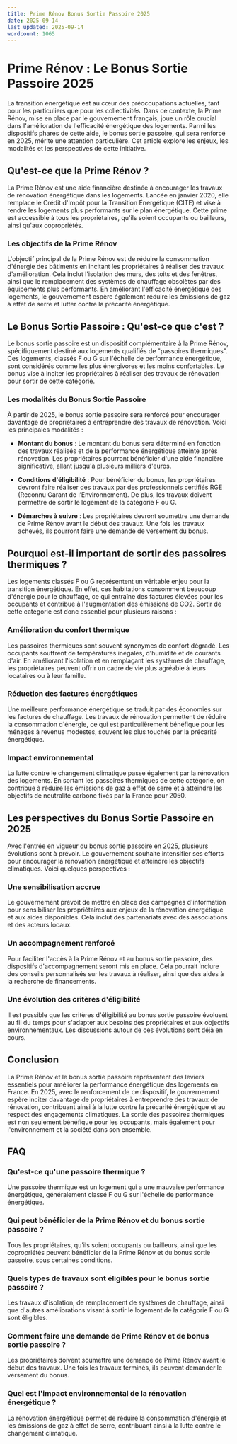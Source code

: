 ```yaml
---
title: Prime Rénov Bonus Sortie Passoire 2025
date: 2025-09-14
last_updated: 2025-09-14
wordcount: 1065
---
```


# Prime Rénov : Le Bonus Sortie Passoire 2025

La transition énergétique est au cœur des préoccupations actuelles, tant pour les particuliers que pour les collectivités. Dans ce contexte, la Prime Rénov, mise en place par le gouvernement français, joue un rôle crucial dans l'amélioration de l'efficacité énergétique des logements. Parmi les dispositifs phares de cette aide, le bonus sortie passoire, qui sera renforcé en 2025, mérite une attention particulière. Cet article explore les enjeux, les modalités et les perspectives de cette initiative.

## Qu'est-ce que la Prime Rénov ?

La Prime Rénov est une aide financière destinée à encourager les travaux de rénovation énergétique dans les logements. Lancée en janvier 2020, elle remplace le Crédit d'Impôt pour la Transition Énergétique (CITE) et vise à rendre les logements plus performants sur le plan énergétique. Cette prime est accessible à tous les propriétaires, qu'ils soient occupants ou bailleurs, ainsi qu'aux copropriétés.

### Les objectifs de la Prime Rénov

L'objectif principal de la Prime Rénov est de réduire la consommation d'énergie des bâtiments en incitant les propriétaires à réaliser des travaux d'amélioration. Cela inclut l'isolation des murs, des toits et des fenêtres, ainsi que le remplacement des systèmes de chauffage obsolètes par des équipements plus performants. En améliorant l'efficacité énergétique des logements, le gouvernement espère également réduire les émissions de gaz à effet de serre et lutter contre la précarité énergétique.

## Le Bonus Sortie Passoire : Qu'est-ce que c'est ?

Le bonus sortie passoire est un dispositif complémentaire à la Prime Rénov, spécifiquement destiné aux logements qualifiés de "passoires thermiques". Ces logements, classés F ou G sur l'échelle de performance énergétique, sont considérés comme les plus énergivores et les moins confortables. Le bonus vise à inciter les propriétaires à réaliser des travaux de rénovation pour sortir de cette catégorie.

### Les modalités du Bonus Sortie Passoire

À partir de 2025, le bonus sortie passoire sera renforcé pour encourager davantage de propriétaires à entreprendre des travaux de rénovation. Voici les principales modalités :

- **Montant du bonus** : Le montant du bonus sera déterminé en fonction des travaux réalisés et de la performance énergétique atteinte après rénovation. Les propriétaires pourront bénéficier d'une aide financière significative, allant jusqu'à plusieurs milliers d'euros.
  
- **Conditions d'éligibilité** : Pour bénéficier du bonus, les propriétaires devront faire réaliser des travaux par des professionnels certifiés RGE (Reconnu Garant de l’Environnement). De plus, les travaux doivent permettre de sortir le logement de la catégorie F ou G.

- **Démarches à suivre** : Les propriétaires devront soumettre une demande de Prime Rénov avant le début des travaux. Une fois les travaux achevés, ils pourront faire une demande de versement du bonus.

## Pourquoi est-il important de sortir des passoires thermiques ?

Les logements classés F ou G représentent un véritable enjeu pour la transition énergétique. En effet, ces habitations consomment beaucoup d'énergie pour le chauffage, ce qui entraîne des factures élevées pour les occupants et contribue à l'augmentation des émissions de CO2. Sortir de cette catégorie est donc essentiel pour plusieurs raisons :

### Amélioration du confort thermique

Les passoires thermiques sont souvent synonymes de confort dégradé. Les occupants souffrent de températures inégales, d'humidité et de courants d'air. En améliorant l'isolation et en remplaçant les systèmes de chauffage, les propriétaires peuvent offrir un cadre de vie plus agréable à leurs locataires ou à leur famille.

### Réduction des factures énergétiques

Une meilleure performance énergétique se traduit par des économies sur les factures de chauffage. Les travaux de rénovation permettent de réduire la consommation d'énergie, ce qui est particulièrement bénéfique pour les ménages à revenus modestes, souvent les plus touchés par la précarité énergétique.

### Impact environnemental

La lutte contre le changement climatique passe également par la rénovation des logements. En sortant les passoires thermiques de cette catégorie, on contribue à réduire les émissions de gaz à effet de serre et à atteindre les objectifs de neutralité carbone fixés par la France pour 2050.

## Les perspectives du Bonus Sortie Passoire en 2025

Avec l'entrée en vigueur du bonus sortie passoire en 2025, plusieurs évolutions sont à prévoir. Le gouvernement souhaite intensifier ses efforts pour encourager la rénovation énergétique et atteindre les objectifs climatiques. Voici quelques perspectives :

### Une sensibilisation accrue

Le gouvernement prévoit de mettre en place des campagnes d'information pour sensibiliser les propriétaires aux enjeux de la rénovation énergétique et aux aides disponibles. Cela inclut des partenariats avec des associations et des acteurs locaux.

### Un accompagnement renforcé

Pour faciliter l'accès à la Prime Rénov et au bonus sortie passoire, des dispositifs d'accompagnement seront mis en place. Cela pourrait inclure des conseils personnalisés sur les travaux à réaliser, ainsi que des aides à la recherche de financements.

### Une évolution des critères d'éligibilité

Il est possible que les critères d'éligibilité au bonus sortie passoire évoluent au fil du temps pour s'adapter aux besoins des propriétaires et aux objectifs environnementaux. Les discussions autour de ces évolutions sont déjà en cours.

## Conclusion

La Prime Rénov et le bonus sortie passoire représentent des leviers essentiels pour améliorer la performance énergétique des logements en France. En 2025, avec le renforcement de ce dispositif, le gouvernement espère inciter davantage de propriétaires à entreprendre des travaux de rénovation, contribuant ainsi à la lutte contre la précarité énergétique et au respect des engagements climatiques. La sortie des passoires thermiques est non seulement bénéfique pour les occupants, mais également pour l'environnement et la société dans son ensemble.

## FAQ

### Qu'est-ce qu'une passoire thermique ?

Une passoire thermique est un logement qui a une mauvaise performance énergétique, généralement classé F ou G sur l'échelle de performance énergétique.

### Qui peut bénéficier de la Prime Rénov et du bonus sortie passoire ?

Tous les propriétaires, qu'ils soient occupants ou bailleurs, ainsi que les copropriétés peuvent bénéficier de la Prime Rénov et du bonus sortie passoire, sous certaines conditions.

### Quels types de travaux sont éligibles pour le bonus sortie passoire ?

Les travaux d'isolation, de remplacement de systèmes de chauffage, ainsi que d'autres améliorations visant à sortir le logement de la catégorie F ou G sont éligibles.

### Comment faire une demande de Prime Rénov et de bonus sortie passoire ?

Les propriétaires doivent soumettre une demande de Prime Rénov avant le début des travaux. Une fois les travaux terminés, ils peuvent demander le versement du bonus.

### Quel est l'impact environnemental de la rénovation énergétique ?

La rénovation énergétique permet de réduire la consommation d'énergie et les émissions de gaz à effet de serre, contribuant ainsi à la lutte contre le changement climatique.